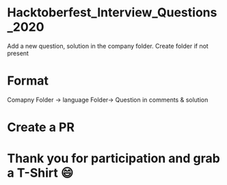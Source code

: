 # Hacktoberfest_Interview_Questions_2020
Add a new question, solution in the company folder. Create folder if not present


# Format


Comapny Folder -> language Folder-> Question in comments & solution

# Create a PR
# Thank you for participation and grab a T-Shirt :smile:
